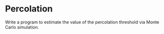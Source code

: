 # Percolation
Write a program to estimate the value of the percolation threshold via Monte Carlo simulation.
